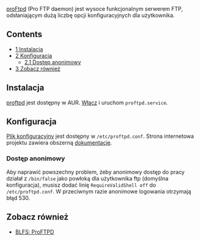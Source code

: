 [proFtpd](http://proftpd.org/) (Pro FTP daemon) jest wysoce funkcjonalnym serwerem FTP, odsłaniającym dużą liczbę opcji konfiguracyjnych dla użytkownika.

## Contents

*   [1 Instalacja](#Instalacja)
*   [2 Konfiguracja](#Konfiguracja)
    *   [2.1 Dostęp anonimowy](#Dost.C4.99p_anonimowy)
*   [3 Zobacz również](#Zobacz_r.C3.B3wnie.C5.BC)

## Instalacja

[proftpd](https://aur.archlinux.org/packages/proftpd/) jest dostępny w AUR. [Włącz](https://wiki.archlinux.org/index.php/Systemd#Using_units) i uruchom `proftpd.service`.

## Konfiguracja

[Plik konfiguracyjny](http://www.proftpd.org/docs/howto/ConfigFile.html) jest dostępny w `/etc/proftpd.conf`. Strona internetowa projektu zawiera obszerną [dokumentacje](http://www.proftpd.org/docs/).

### Dostęp anonimowy

Aby naprawić powszechny problem, żeby anonimowy dostęp do pracy działał z `/bin/false` jako powłoką dla użytkownika ftp (domyślna konfiguracja), musisz dodać linię `RequireValidShell off` do `/etc/proftpd.conf`. W przeciwnym razie anonimowe logowania otrzymają błąd 530.

## Zobacz również

*   [BLFS: ProFTPD](http://www.linuxfromscratch.org/blfs/view/7.6/server/proftpd.html)